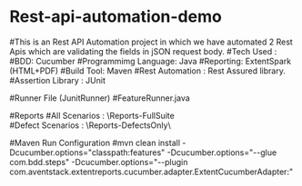 # Rest-api-automation-demo

#This is an Rest API Automation project in which we have automated 2 Rest Apis which are validating the fields in jSON request body.
#Tech Used :
#BDD: Cucumber
#Programmimg Language: Java
#Reporting: ExtentSpark (HTML+PDF)
#Build Tool: Maven
#Rest Automation : Rest Assured library.
#Assertion Library : JUnit

#Runner File (JunitRunner)
#FeatureRunner.java

#Reports
#All Scenarios : \Reports-FullSuite\
#Defect Scenarios : \Reports-DefectsOnly\

#Maven Run Configuration
#mvn clean install -Dcucumber.options="classpath:features" -Dcucumber.options="--glue com.bdd.steps" -Dcucumber.options="--plugin com.aventstack.extentreports.cucumber.adapter.ExtentCucumberAdapter:"
